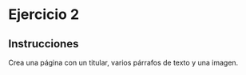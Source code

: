 # Ejercicio 2

## Instrucciones

Crea una página con un titular, varios párrafos de texto y una imagen.
